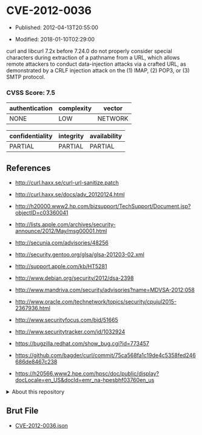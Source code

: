 # CVE-2012-0036

- Published: 2012-04-13T20:55:00

- Modified: 2018-01-10T02:29:00

curl and libcurl 7.2x before 7.24.0 do not properly consider special characters during extraction of a pathname from a URL, which allows remote attackers to conduct data-injection attacks via a crafted URL, as demonstrated by a CRLF injection attack on the (1) IMAP, (2) POP3, or (3) SMTP protocol.

### CVSS Score: **7.5**

| authentication | complexity | vector |
| --- | --- | --- |
| NONE | LOW | NETWORK |

| confidentiality | integrity | availability |
| --- | --- | --- |
| PARTIAL | PARTIAL | PARTIAL |

## References

* http://curl.haxx.se/curl-url-sanitize.patch

* http://curl.haxx.se/docs/adv_20120124.html

* http://h20000.www2.hp.com/bizsupport/TechSupport/Document.jsp?objectID=c03360041

* http://lists.apple.com/archives/security-announce/2012/May/msg00001.html

* http://secunia.com/advisories/48256

* http://security.gentoo.org/glsa/glsa-201203-02.xml

* http://support.apple.com/kb/HT5281

* http://www.debian.org/security/2012/dsa-2398

* http://www.mandriva.com/security/advisories?name=MDVSA-2012:058

* http://www.oracle.com/technetwork/topics/security/cpujul2015-2367936.html

* http://www.securityfocus.com/bid/51665

* http://www.securitytracker.com/id/1032924

* https://bugzilla.redhat.com/show_bug.cgi?id=773457

* https://github.com/bagder/curl/commit/75ca568fa1c19de4c5358fed246686de8467c238

* https://h20566.www2.hpe.com/hpsc/doc/public/display?docLocale=en_US&docId=emr_na-hpesbhf03760en_us

<details>
<summary>About this repository</summary> 

  This repository is part of the project [Live Hack CVE](https://github.com/Live-Hack-CVE). Main website can be found [www.live-hack.org](https://www.live-hack.org) 
  
  Made by [Sn0wAlice](https://github.com/Sn0wAlice) for the people that care about security and need to have a feed of the latest CVEs. Hope you enjoy it, don't forget to star the repo and follow me on [Twitter](https://twitter.com/Sn0wAlice) and [Github](https://github.com/Sn0wAlice). And that is my [personnal website](https://www.alice-snow.me/)

  - [Home Page](https://github.com/Live-Hack-CVE)
  - [Framework](https://github.com/Live-Hack-CVE/cve-framework)
  - [CVE database](https://github.com/Live-Hack-CVE/full_database)
  - [Changelog](https://github.com/Live-Hack-CVE/Changelog)
</details>

## Brut File

* [CVE-2012-0036.json](https://raw.githubusercontent.com/Live-Hack-CVE/full_database/main/cves/2012/CVE-2012-0036.json)

